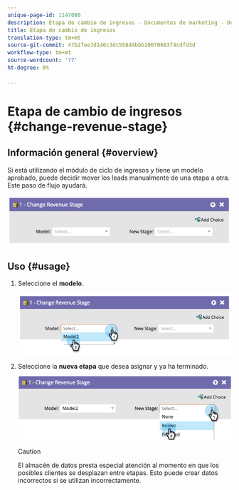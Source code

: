 ```yaml
---
unique-page-id: 1147080
description: Etapa de cambio de ingresos - Documentos de marketing - Documentación del producto
title: Etapa de cambio de ingresos
translation-type: tm+mt
source-git-commit: 47b2fee7d146c3dc558d4bbb10070683f4cdfd3d
workflow-type: tm+mt
source-wordcount: '77'
ht-degree: 0%

---
```



# Etapa de cambio de ingresos {#change-revenue-stage}

## Información general {#overview}

Si está utilizando el módulo de ciclo de ingresos y tiene un modelo aprobado, puede decidir mover los leads manualmente de una etapa a otra. Este paso de flujo ayudará.

![](assets/image2014-9-22-17-3a4-3a59.png)

## Uso {#usage}

1. Seleccione el **modelo**.

   ![](assets/image2014-9-22-17-3a5-3a4.png)

1. Seleccione la **nueva etapa** que desea asignar y ya ha terminado.

   ![](assets/image2014-9-22-17-5-8.png)

   >[!CAUTION]
   >
   >El almacén de datos presta especial atención al momento en que los posibles clientes se desplazan entre etapas. Esto puede crear datos incorrectos si se utilizan incorrectamente.

